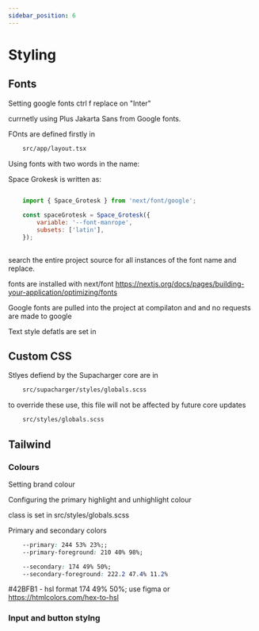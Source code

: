 ```yaml
---
sidebar_position: 6
---
```


# Styling

## Fonts

Setting google fonts
ctrl f replace on "Inter"

currnetly using Plus Jakarta Sans    from Google fonts.

FOnts are defined firstly in 

```bash
    src/app/layout.tsx 
```

Using fonts with two words in the name:

Space Grokesk is written as:

```` js
    
    import { Space_Grotesk } from 'next/font/google';

    const spaceGrotesk = Space_Grotesk({
        variable: '--font-manrope',
        subsets: ['latin'],
    });
    
````

search the entire project source for all instances of the font name and replace.

fonts are installed with next/font https://nextjs.org/docs/pages/building-your-application/optimizing/fonts

Google fonts are pulled into the project at compilaton and and no requests are made to google

Text style defatls are set in

## Custom CSS

Stlyes defiend by the Supacharger core are in 


```bash
    src/supacharger/styles/globals.scss
```

to override these use, this file will not be affected by future core updates

```bash
    src/styles/globals.scss
```


## Tailwind 



### Colours


Setting brand colour 

Configuring the primary highlight and unhighlight colour

 class is set in src/styles/globals.scss  

Primary and secondary colors

```` CSS
    --primary: 244 53% 23%;;
    --primary-foreground: 210 40% 98%;

    --secondary: 174 49% 50%;
    --secondary-foreground: 222.2 47.4% 11.2%
````


#42BFB1 - hsl format 174 49% 50%; use figma or https://htmlcolors.com/hex-to-hsl

### Input and button stylng 

